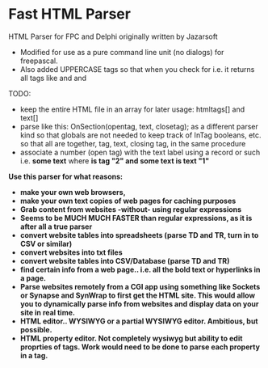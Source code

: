 # Fast HTML Parser
HTML Parser for FPC and Delphi originally written by Jazarsoft

* Modified for use as a pure command line unit (no dialogs) for freepascal.
* Also added UPPERCASE tags so that when you check for i.e. <font> it returns
  all tags like <FONT> and <FoNt> and <font>

TODO:
* keep the entire HTML file in an array for later usage: htmltags[] and text[]
* parse like this: OnSection(opentag, text, closetag); as a different parser 
  kind so that globals are not needed to keep track of InTag booleans, etc.
  so that all are together, tag, text, closing tag, in the same procedure
* associate a number (open tag) with the text label using a record or such
  i.e. <body><b>some text</b></body>
  where <b> is tag "2" and some text is text "1"

Use this parser for what reasons:
* make your own web browsers,
* make your own text copies of web pages for caching purposes
* Grab content from websites -without- using regular expressions
* Seems to be MUCH MUCH FASTER than regular expressions, as it is after all
  a true parser
* convert website tables into spreadsheets (parse TD and TR, turn in to
  CSV or similar)
* convert websites into txt files
* convert website tables into CSV/Database (parse TD and TR)
* find certain info from a web page.. i.e. all the bold text or hyperlinks in
  a page.
* Parse websites remotely from a CGI app using something like Sockets or
  Synapse and SynWrap to first get the HTML site. This would allow you to
  dynamically parse info from websites and display data on your site in real
  time.
* HTML editor.. WYSIWYG or a partial WYSIWYG editor. Ambitious, but possible.
* HTML property editor. Not completely wysiwyg but ability to edit proprties
  of tags. Work would need to be done to parse each property in a tag.


